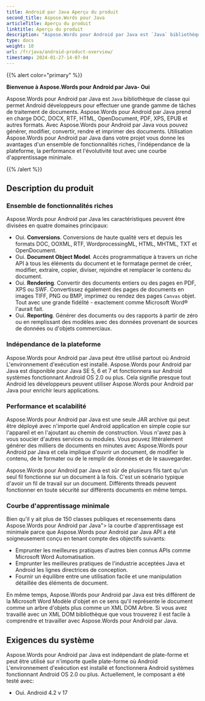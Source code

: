 ```yaml
---
title: Android par Java Aperçu du produit
second_title: Aspose.Words pour Java
articleTitle: Aperçu du produit
linktitle: Aperçu du produit
description: "Aspose.Words pour Android par Java est `Java` bibliothèque de classe qui permet Android développeurs pour effectuer une grande gamme de tâches de traitement de documents."
type: docs
weight: 10
url: /fr/java/android-product-overview/
timestamp: 2024-01-27-14-07-04
---
```


{{% alert color="primary" %}}

**Bienvenue à Aspose.Words pour Android par Java- Oui**

Aspose.Words pour Android par Java est `Java` bibliothèque de classe qui permet Android développeurs pour effectuer une grande gamme de tâches de traitement de documents. Aspose.Words pour Android par Java prend en charge DOC, DOCX, RTF, HTML, OpenDocument, PDF, XPS, EPUB et autres formats. Avec Aspose.Words pour Android par Java vous pouvez générer, modifier, convertir, rendre et imprimer des documents. Utilisation Aspose.Words pour Android par Java dans votre projet vous donne les avantages d'un ensemble de fonctionnalités riches, l'indépendance de la plateforme, la performance et l'évolutivité tout avec une courbe d'apprentissage minimale.

{{% /alert %}}

## Description du produit

### Ensemble de fonctionnalités riches

Aspose.Words pour Android par Java les caractéristiques peuvent être divisées en quatre domaines principaux:

- Oui. **Conversions**. Conversions de haute qualité vers et depuis les formats DOC, OOXML, RTF, WordprocessingML, HTML, MHTML, TXT et OpenDocument.
- Oui. **Document Object Model**. Accès programmatique à travers un riche API à tous les éléments du document et le formatage permet de créer, modifier, extraire, copier, diviser, rejoindre et remplacer le contenu du document.
- Oui. **Rendering**. Convertir des documents entiers ou des pages en PDF, XPS ou SWF. Convertissez également des pages de documents en images TIFF, PNG ou BMP, imprimez ou rendez des pages `Canvas` objet. Tout avec une grande fidélité - exactement comme Microsoft Word® l'aurait fait.
- Oui. **Reporting**. Générer des documents ou des rapports à partir de zéro ou en remplissant des modèles avec des données provenant de sources de données ou d'objets commerciaux.

### Indépendance de la plateforme

Aspose.Words pour Android par Java peut être utilisé partout où Android L'environnement d'exécution est installé. Aspose.Words pour Android par Java est disponible pour Java SE 5, 6 et 7 et fonctionnera sur Android systèmes fonctionnant Android OS 2.0 ou plus. Cela signifie presque tout Android les développeurs peuvent utiliser Aspose.Words pour Android par Java pour enrichir leurs applications.

### Performance et scalabilité

Aspose.Words pour Android par Java est une seule JAR archive qui peut être déployé avec n'importe quel Android application en simple copie sur l'appareil et en l'ajoutant au chemin de construction. Vous n'avez pas à vous soucier d'autres services ou modules. Vous pouvez littéralement générer des milliers de documents en minutes avec Aspose.Words pour Android par Java et cela implique d'ouvrir un document, de modifier le contenu, de le formater ou de le remplir de données et de le sauvegarder.

Aspose.Words pour Android par Java est sûr de plusieurs fils tant qu'un seul fil fonctionne sur un document à la fois. C'est un scénario typique d'avoir un fil de travail sur un document. Différents threads peuvent fonctionner en toute sécurité sur différents documents en même temps.

### Courbe d'apprentissage minimale

Bien qu'il y ait plus de 150 classes publiques et recensements dans Aspose.Words pour Android par Java"> la courbe d'apprentissage est minimale parce que Aspose.Words pour Android par Java API a été soigneusement conçu en tenant compte des objectifs suivants:

- Emprunter les meilleures pratiques d'autres bien connus APIs comme Microsoft Word Automatisation.
- Emprunter les meilleures pratiques de l'industrie acceptées Java et Android les lignes directrices de conception.
- Fournir un équilibre entre une utilisation facile et une manipulation détaillée des éléments de document.

En même temps, Aspose.Words pour Android par Java est très différent de la Microsoft Word Modèle d'objet en ce sens qu'il représente le document comme un arbre d'objets plus comme un XML DOM Arbre. Si vous avez travaillé avec un XML DOM bibliothèque que vous trouverez il est facile à comprendre et travailler avec Aspose.Words pour Android par Java.

## Exigences du système

Aspose.Words pour Android par Java est indépendant de plate-forme et peut être utilisé sur n'importe quelle plate-forme où Android L'environnement d'exécution est installé et fonctionnera Android systèmes fonctionnant Android OS 2.0 ou plus. Actuellement, le composant a été testé avec:

- Oui. Android 4.2 v 17
